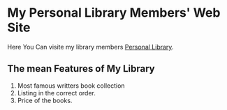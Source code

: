 # My Personal Library Members' Web Site

Here You Can visite my library members [Personal Library](https://library-club.netlify.app/).


## The mean Features of My Library
1. Most famous writters book collection
2. Listing in the correct order.
3. Price of the books.

